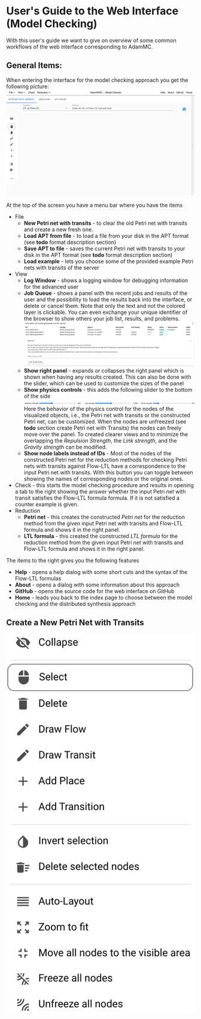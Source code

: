 User's Guide to the Web Interface (Model Checking)
==================================================
With this user's guide we want to give on overview of some common workflows of the web interface corresponding to AdamMC.

General Items:
--------------
When entering the interface for the model checking approach you get the following picture:
![Initial Screen For Model Checking Approach](screenshots/mc_initial_4k.png)

At the top of the screen you have a menu bar where you have the items
- File
  * **New Petri net with transits** - to clear the old Petri net with transits and create a new fresh one.
  * **Load APT from file** - to load a file from your disk in the APT format (see **todo** format description section)
  * **Save APT to file** - saves the current Petri net with transits to your disk in the APT format (see **todo** format description section)
  * **Load example** - lets you choose some of the provided example Petri nets with transits of the server
- View
  * **Log Window** - shows a logging window for debugging information for the advanced user
  * **Job Queue** - shows a panel with the recent jobs and results of the user and the possibility to load the results back into the interface, or delete or cancel them. Note that only the text and not the colored layer is clickable. You can even exchange your unique identifier of the browser to show others your job list, results, and problems.
![Job Queue](screenshots/mc_job_queue_4k.png)
  * **Show right panel** - expands or collapses the right panel which is shown when having any results created. This can also be done with the slider, which can be used to customize the sizes of the panel
  * **Show physics controls** - this adds the following slider to the bottom of the side
![Physics Control](screenshots/mc_physics_control_4k.png)
Here the behavior of the physics control for the nodes of the visualized objects, i.e., the Petri net with transits or the constructed Petri net, can be customized. When the nodes are unfreezed (see **todo** section create Petri net with Transits) the nodes can freely move over the panel. To created clearer views and to minimize the overlapping the *Repulsion Strength*, the *Link strength*, and the *Gravity strength* can be modified.
  * **Show node labels instead of IDs** - Most of the nodes of the  constructed Petri net for the reduction methods for checking Petri nets with transits against Flow-LTL have a correspondence to the input Petri net with transits. With this button you can toggle between showing the names of corresponding nodes or the original ones.
- Check - this starts the model checking procedure and results in opening a tab to the right showing the answer whether the input Petri net with transit satisfies the Flow-LTL formula formula. If it is not satisfied a counter example is given.
- Reduction
  * **Petri net** - this creates the constructed *Petri net* for the reduction method from the given input Petri net with transits and Flow-LTL formula and shows it in the right panel.
  * **LTL formula** - this created the constructed *LTL formula* for the reduction method from the given input Petri net with transits and Flow-LTL formula and shows it in the right panel.

The items to the right gives you the following features
- **Help** - opens a help dialog with some short cuts and the syntax of the Flow-LTL formulas
- **About** - opens a dialog with some information about this approach
- **GitHub** - opens the source code for the web interface on GitHub
- **Home** - leads you back to the index page to choose between the model checking and the distributed synthesis approach

Create a New Petri Net with Transits
------------------------------------
![Create New Petri Net with Transits](screenshots/mc_expanded_toolbar_4k.png)

